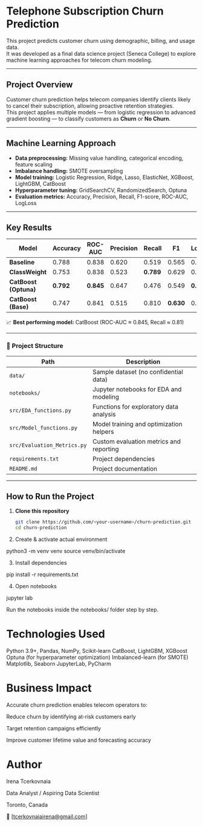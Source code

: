 # Telephone Subscription Churn Prediction

This project predicts customer churn using demographic, billing, and usage data.  
It was developed as a final data science project (Seneca College) to explore machine learning approaches for telecom churn modeling.

---

## Project Overview

Customer churn prediction helps telecom companies identify clients likely to cancel their subscription, allowing proactive retention strategies.  
This project applies multiple models — from logistic regression to advanced gradient boosting — to classify customers as **Churn** or **No Churn**.

---

## Machine Learning Approach

- **Data preprocessing:** Missing value handling, categorical encoding, feature scaling  
- **Imbalance handling:** SMOTE oversampling  
- **Model training:** Logistic Regression, Ridge, Lasso, ElasticNet, XGBoost, LightGBM, CatBoost  
- **Hyperparameter tuning:** GridSearchCV, RandomizedSearch, Optuna  
- **Evaluation metrics:** Accuracy, Precision, Recall, F1-score, ROC-AUC, LogLoss

---

## Key Results

| Model | Accuracy | ROC-AUC | Precision | Recall | F1 | LogLoss |
|--------|-----------|----------|------------|--------|------|----------|
| **Baseline** | 0.788 | 0.838 | 0.620 | 0.519 | 0.565 | 0.425 |
| **ClassWeight** | 0.753 | 0.838 | 0.523 | **0.789** | 0.629 | 0.499 |
| **CatBoost (Optuna)** | **0.792** | **0.845** | 0.647 | 0.476 | 0.549 | **0.416** |
| **CatBoost (Base)** | 0.747 | 0.841 | 0.515 | 0.810 | **0.630** | 0.492 |

📈 **Best performing model:** CatBoost (ROC-AUC ≈ 0.845, Recall ≈ 0.81)

---

### 📂 Project Structure

| Path | Description |
|------|--------------|
| `data/` | Sample dataset (no confidential data) |
| `notebooks/` | Jupyter notebooks for EDA and modeling |
| `src/EDA_functions.py` | Functions for exploratory data analysis |
| `src/Model_functions.py` | Model training and optimization helpers |
| `src/Evaluation_Metrics.py` | Custom evaluation metrics and reporting |
| `requirements.txt` | Project dependencies |
| `README.md` | Project documentation |

---

## How to Run the Project

1. **Clone this repository**
   ```bash
   git clone https://github.com/<your-username>/churn-prediction.git
   cd churn-prediction
   
2. Create & activate actual environment

python3 -m venv venv
source venv/bin/activate

3. Install dependencies

pip install -r requirements.txt

4. Open notebooks

jupyter lab

Run the notebooks inside the notebooks/ folder step by step.

 # Technologies Used
Python 3.9+,
Pandas, NumPy, Scikit-learn
CatBoost, LightGBM, XGBoost
Optuna (for hyperparameter optimization)
Imbalanced-learn (for SMOTE)
Matplotlib, Seaborn
JupyterLab, PyCharm

 # Business Impact
Accurate churn prediction enables telecom operators to:

Reduce churn by identifying at-risk customers early

Target retention campaigns efficiently

Improve customer lifetime value and forecasting accuracy


# Author
Irena Tcerkovnaia

Data Analyst / Aspiring Data Scientist

Toronto, Canada

📧 [tcerkovnaiairena@gmail.com]







